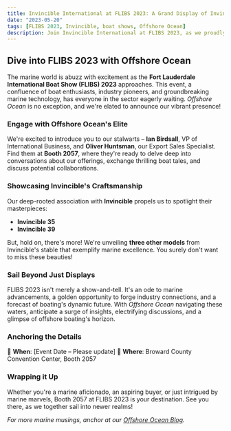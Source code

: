 ```yaml
---
title: Invincible International at FLIBS 2023: A Grand Display of Invincible Boats!
date: "2023-05-20"
tags: [FLIBS 2023, Invincible, boat shows, Offshore Ocean]
description: Join Invincible International at FLIBS 2023, as we proudly exhibit some of Invincible's finest models, featuring discussions with industry leaders and a sneak peek into the future of offshore boating.
---
```


## **Dive into FLIBS 2023 with Offshore Ocean**

The marine world is abuzz with excitement as the **Fort Lauderdale International Boat Show (FLIBS) 2023** approaches. This event, a confluence of boat enthusiasts, industry pioneers, and groundbreaking marine technology, has everyone in the sector eagerly waiting. *Offshore Ocean* is no exception, and we're elated to announce our vibrant presence!

### **Engage with Offshore Ocean's Elite**

We're excited to introduce you to our stalwarts – **Ian Birdsall**, VP of International Business, and **Oliver Huntsman**, our Export Sales Specialist. Find them at **Booth 2057**, where they're ready to delve deep into conversations about our offerings, exchange thrilling boat tales, and discuss potential collaborations.

### **Showcasing Invincible's Craftsmanship**

Our deep-rooted association with **Invincible** propels us to spotlight their masterpieces:

- **Invincible 35**
- **Invincible 39**

But, hold on, there's more! We're unveiling **three other models** from Invincible's stable that exemplify marine excellence. You surely don't want to miss these beauties!

### **Sail Beyond Just Displays**

FLIBS 2023 isn't merely a show-and-tell. It's an ode to marine advancements, a golden opportunity to forge industry connections, and a forecast of boating's dynamic future. With *Offshore Ocean* navigating these waters, anticipate a surge of insights, electrifying discussions, and a glimpse of offshore boating's horizon.

### **Anchoring the Details**

📅 **When**: [Event Date – Please update]
📍 **Where**: Broward County Convention Center, Booth 2057

### **Wrapping it Up**

Whether you're a marine aficionado, an aspiring buyer, or just intrigued by marine marvels, Booth 2057 at FLIBS 2023 is your destination. See you there, as we together sail into newer realms!

*For more marine musings, anchor at our [Offshore Ocean Blog](#).*

